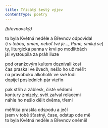 ```yaml
---
title: Třicátý šestý výjev
contentType: poetry
---
```


<section>

_(břevnovský)_

to byla Květná neděle a Břevnov odpovídal  
(_i s tebou, amen, neboť tvé je…, Pane, smiluj se_)  
ty, liturgická panna v krvi po modlitbách  
jsi vystoupila za práh iluze

</section>

<section>

pod oranžovým kultem doznívali kosi  
čas praskal ve švech, nešlo ho už měřit  
na pravoboku alkoholik ve své lodi  
dopíjel posledních pár vteřin

</section>

<section>

pak střih a záblesk, čisté vědomí  
kontury zmizely, svět zařval relacemi  
náhle ho nešlo dělit dvěma, třemi

</section>

<section>

měřítka praskla odspodu a ječí  
jsem v tobě šťastný, čase, odstup ode mě  
to byla Květná neděle a Břevnov oněměl

</section>

